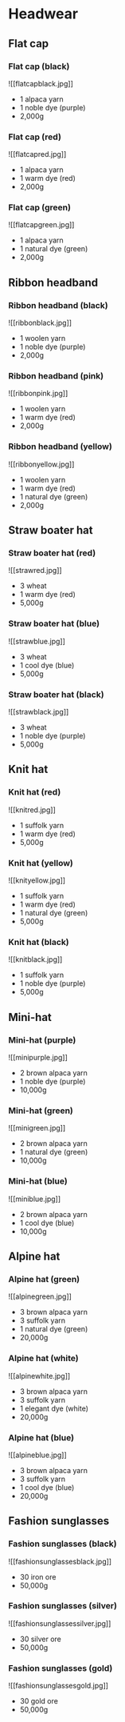 # Headwear

## Flat cap

### Flat cap (black)
![[flatcapblack.jpg]]
- 1 alpaca yarn
- 1 noble dye (purple)
- 2,000g

### Flat cap (red)
![[flatcapred.jpg]]
- 1 alpaca yarn
- 1 warm dye (red)
- 2,000g

### Flat cap (green)
![[flatcapgreen.jpg]]
- 1 alpaca yarn
- 1 natural dye (green)
- 2,000g

## Ribbon headband

### Ribbon headband (black)
![[ribbonblack.jpg]]
- 1 woolen yarn
- 1 noble dye (purple)
- 2,000g

### Ribbon headband (pink)
![[ribbonpink.jpg]]
- 1 woolen yarn
- 1 warm dye (red)
- 2,000g

### Ribbon headband (yellow)
![[ribbonyellow.jpg]]
- 1 woolen yarn
- 1 warm dye (red)
- 1 natural dye (green)
- 2,000g

## Straw boater hat

### Straw boater hat (red)
![[strawred.jpg]]
- 3 wheat
- 1 warm dye (red)
- 5,000g

### Straw boater hat (blue)
![[strawblue.jpg]]
- 3 wheat
- 1 cool dye (blue)
- 5,000g

### Straw boater hat (black)
![[strawblack.jpg]]
- 3 wheat
- 1 noble dye (purple)
- 5,000g

## Knit hat

### Knit hat (red)
![[knitred.jpg]]
- 1 suffolk yarn
- 1 warm dye (red)
- 5,000g

### Knit hat (yellow)
![[knityellow.jpg]]
- 1 suffolk yarn
- 1 warm dye (red)
- 1 natural dye (green)
- 5,000g

### Knit hat (black)
![[knitblack.jpg]]
- 1 suffolk yarn
- 1 noble dye (purple)
- 5,000g

## Mini-hat

### Mini-hat (purple)
![[minipurple.jpg]]
- 2 brown alpaca yarn
- 1 noble dye (purple)
- 10,000g

### Mini-hat (green)
![[minigreen.jpg]]
- 2 brown alpaca yarn
- 1 natural dye (green)
- 10,000g

### Mini-hat (blue)
![[miniblue.jpg]]
- 2 brown alpaca yarn
- 1 cool dye (blue)
- 10,000g

## Alpine hat

### Alpine hat (green)
![[alpinegreen.jpg]]
- 3 brown alpaca yarn
- 3 suffolk yarn
- 1 natural dye (green)
- 20,000g

### Alpine hat (white)
![[alpinewhite.jpg]]
- 3 brown alpaca yarn
- 3 suffolk yarn
- 1 elegant dye (white)
- 20,000g

### Alpine hat (blue)
![[alpineblue.jpg]]
- 3 brown alpaca yarn
- 3 suffolk yarn
- 1 cool dye (blue)
- 20,000g

## Fashion sunglasses

### Fashion sunglasses (black)
![[fashionsunglassesblack.jpg]]
- 30 iron ore
- 50,000g

### Fashion sunglasses (silver)
![[fashionsunglassessilver.jpg]]
- 30 silver ore
- 50,000g

### Fashion sunglasses (gold)
![[fashionsunglassesgold.jpg]]
- 30 gold ore
- 50,000g